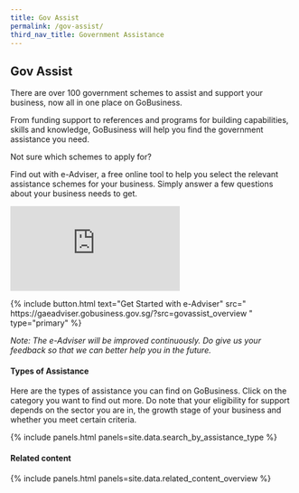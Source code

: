 ```yaml
---
title: Gov Assist
permalink: /gov-assist/
third_nav_title: Government Assistance
---
```


## Gov Assist

There are over 100 government schemes to assist and support your business, now all in one place on GoBusiness.

From funding support to references and programs for building capabilities, skills and knowledge, GoBusiness will help you find the government assistance you need.

Not sure which schemes to apply for?

Find out with e-Adviser, a free online tool to help you select the relevant assistance schemes for your business. Simply answer a few questions about your business needs to get.

<div class="bp-youtube">
  <iframe src="https://www.youtube.com/embed/9-U_83QxBBc" frameborder="0" allow="autoplay; encrypted-media" allowfullscreen>  </iframe>
</div>

<p>
{% include button.html text="Get Started with e-Adviser" src="
https://gaeadviser.gobusiness.gov.sg/?src=govassist_overview
" type="primary" %}
</p>

*Note: The e-Adviser will be improved continuously. Do give us your feedback so that we can better help you in the future.*

#### Types of Assistance

Here are the types of assistance you can find on GoBusiness. Click on the category you want to find out more. Do note that your eligibility for support depends on the sector you are in, the growth stage of your business and whether you meet certain criteria. 

{% include panels.html panels=site.data.search_by_assistance_type %}

#### Related content

{% include panels.html panels=site.data.related_content_overview %}
